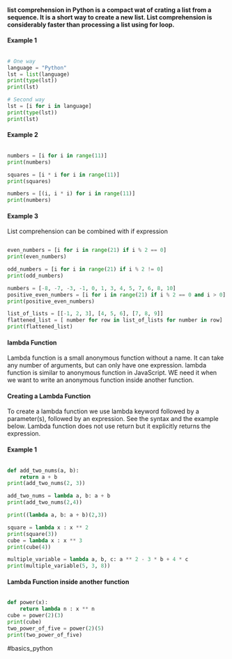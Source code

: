 #### list comprehension in Python is a compact wat of crating a list from a sequence. It is a short way to create a new list. List comprehension is considerably faster than processing a list using for loop.

#### Example 1

```python

# One way
language = "Python"
lst = list(language)
print(type(lst))
print(lst)

# Second way
lst = [i for i in language]
print(type(lst))
print(lst)

```

#### Example 2

```python

numbers = [i for i in range(11)]
print(numbers)

squares = [i * i for i in range(11)]
print(squares)

numbers = [(i, i * i) for i in range(11)]
print(numbers)

```

#### Example 3 
List comprehension can be combined with if expression

```python

even_numbers = [i for i in range(21) if i % 2 == 0]
print(even_numbers)

odd_numbers = [i for i in range(21) if i % 2 != 0]
print(odd_numbers)

numbers = [-8, -7, -3, -1, 0, 1, 3, 4, 5, 7, 6, 8, 10]
positive_even_numbers = [i for i in range(21) if i % 2 == 0 and i > 0]
print(positive_even_numbers)

list_of_lists = [[-1, 2, 3], [4, 5, 6], [7, 8, 9]]
flattened_list = [ number for row in list_of_lists for number in row]
print(flattened_list)

```

#### lambda Function
Lambda function is a small anonymous function without a name. It can take any number of arguments, but can only have one expression. lambda function is similar to anonymous function in JavaScript. WE need it when we want to write an anonymous function inside another function.

#### Creating a Lambda Function 
To create a lambda function we use lambda keyword followed by a parameter(s), followed by an expression. See the syntax and the example below. Lambda function does not use return but it explicitly returns the expression.

#### Example 1

```python

def add_two_nums(a, b):
    return a + b
print(add_two_nums(2, 3))

add_two_nums = lambda a, b: a + b 
print(add_two_nums(2,4))

print((lambda a, b: a + b)(2,3))

square = lambda x : x ** 2
print(square(3))
cube = lambda x : x ** 3
print(cube(4))

multiple_variable = lambda a, b, c: a ** 2 - 3 * b + 4 * c
print(multiple_variable(5, 3, 8))

```

#### Lambda Function inside another function

```python

def power(x):
    return lambda n : x ** n
cube = power(2)(3)
print(cube)
two_power_of_five = power(2)(5)
print(two_power_of_five)

```

#basics_python
